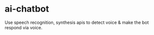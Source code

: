 # ai-chatbot
Use speech recognition, synthesis apis to detect voice &amp; make the bot respond via voice.
